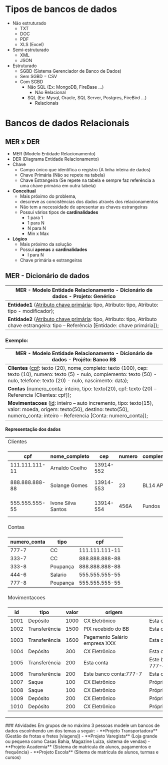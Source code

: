 # Tipos de bancos de dados
- Não estruturado
  - TXT
  - DOC
  - PDF
  - XLS (Excel)
- Semi-estruturado
  - XML
  - JSON
- Estruturado
	- SGBD (Sistema Gerenciador de Banco de Dados)
	- Sem SGBD = CSV
	- Com SGBD
		- Não SQL (Ex: MongoDB, FireBase ...)
			- Não Relacional
		- SQL (Ex: Mysql, Oracle, SQL Server, Postgres, FireBird ...)
			- Relacionais

# Bancos de dados Relacionais
## MER x DER
- MER (Modelo Entidade Relacionamento)
- DER (Diagrama Entidade Relacionamento)
- Chave
	- Campo único que identifica o registro (A linha inteira de dados)
	- Chave Primária (Não se repete na tabela)
	- Chave Estrangeira (Se repete na tabela e sempre faz referência a uma chave primária em outra tabela)
- <b>Conceitual</b>
	- Mais próximo do problema,
	- descreve as concistências dos dados através dos relacionamentos
	- Não tem a necessidade de apresentar as chaves estrangeiras
	- Possui vários tipos de **cardinalidades**
		- 1 para 1
		- 1 para N
		- N para N
		- Min x Max
- <b>Lógico</b>
	- Mais próximo da solução
	- Possui **apenas** a **cardinalidades**
		- I para N
	- Chave primária e estrangeiras

## MER - Dicionário de dados
|MER - Modelo Entidade Relacionamento - Dicionário de dados - Projeto: Genérico|
|-|
|**Entidade1** (<U>Atributo chave primária</U>: tipo, Atributo: tipo, Atributo: tipo - modificador);|
|**Entidade2** (<U>Atributo chave primária</U>: tipo, Atributo: tipo, Atributo chave estrangeira: tipo – Referência [Entidade: chave primária]);|

### Exemplo:
|MER - Modelo Entidade Relacionamento - Dicionário de dados - Projéto: Banco R$|
|-|
|**Clientes** (<U>cpf</U>: texto (20), nome_completo: texto (100), cep: texto (10), numero: texto (5) - nulo, complemento: texto (50) - nulo, telefone: texto (20) - nulo, nascimento: data);|
|**Contas** (<U>numero_conta</U>: inteiro, tipo: texto(20), cpf: texto (20) – Referencia [Clientes: cpf]);|
|**Movimentacoes** (<U>id</U>: inteiro – auto incremento, tipo: texto(15), valor: moeda, origem: texto(50), destino: texto(50), numero_conta: inteiro – Referencia [Conta: numero_conta]);|
#### Representação dos dados
<table>
<tr>
<td>Clientes</td>		
</tr>
<tr>
<td>

|cpf|nome_completo|cep|numero|complemento|telefone|nascimento|
|-|-|-|-|-|-|-|
|111.111.111-11|Arnaldo Coelho|13914-552||||1960-10-03|
|888.888.888-88|Solange Gomes|13914-553|23|BL14 AP44|19-98788-8789|1980-08-13|
|555.555.555-55|Ivone Silva Santos|13914-554|456A|Fundos|19-99878-8888|2001-05-26|
</td>
</tr>
<tr>
<td>Contas</td>
</tr>
<tr>
<td>

|numero_conta|tipo|cpf|
|-|-|-|
|777-7|CC|111.111.111-11|
|333-7|CC|888.888.888-88|
|333-8|Poupança|888.888.888-88|
|444-6|Salario|555.555.555-55|
|777-8|Poupança|555.555.555-55|
</td>
</tr>
<tr>
<td>Movimentacoes</td>
</tr>
<tr>
<td>

|id|tipo|valor|origem|destino|numero_conta|
|-|-|-|-|-|-|
|1001|Depósito|1000|CX Eletrônico|Esta conta|777-7|
|1002|Transferência|1500|PIX recebido do BB|Esta conta|333-8|
|1003|Transferência|1600|Pagamento Salário empresa XXX|Esta conta|444-6|
|1004|Depósito|300|CX Eletrônico|Esta conta|777-8|
|1005|Transferência|200|Esta conta|Este banco conta: 777-8|777-7|
|1006|Transferência|200|Este banco conta:777-7|Esta conta|777-8|
|1007|Saque|100|CX Eletrônico|Própria conta|777-7|
|1008|Saque|100|CX Eletrônico|Própria conta|333-7|
|1009|Depósito|200|CX Eletrônico|Própria conta|333-8|
|1010|Depósito|200|CX Eletrônico|Própria conta|777-8|
</td>
</tr>
</table>
### Atividades
Em grupos de no máximo 3 pessoas modele um bancos de dados escolnhendo um dos temas a seguir:
- **Projeto Transportadora** (Gestão de frotas e fretes [viagens])
- **Projeto Varegista** (Loja grande ou pequena como Casas Bahia, Magazine Luiza, sistema de vendas)
- **Projeto Academia** (Sistema de matrícula de alunos, pagamentos e frequência)
- **Projeto Escola** (Sitema de matrícula de alunos, turmas e cursos)

